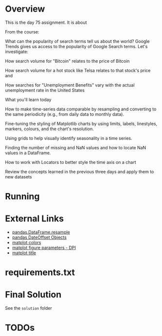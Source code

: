 # Overview

This is the day 75 assignment. It is about


From the course:

What can the popularity of search terms tell us about the world? Google Trends gives us access to the popularity of Google Search terms. Let's investigate:

How search volume for "Bitcoin" relates to the price of Bitcoin

How search volume for a hot stock like Telsa relates to that stock's price and

How searches for "Unemployment Benefits" vary with the actual unemployment rate in the United States



What you'll learn today

How to make time-series data comparable by resampling and converting to the same periodicity (e.g., from daily data to monthly data).

Fine-tuning the styling of Matplotlib charts by using limits, labels, linestyles, markers, colours, and the chart's resolution.

Using grids to help visually identify seasonality in a time series.

Finding the number of missing and NaN values and how to locate NaN values in a DataFrame.

How to work with Locators to better style the time axis on a chart

Review the concepts learned in the previous three days and apply them to new datasets



# Running


# External Links

- [pandas.DataFrame.resample](https://pandas.pydata.org/pandas-docs/stable/reference/api/pandas.DataFrame.resample.html)
- [pandas DateOffset Objects ](https://pandas.pydata.org/pandas-docs/stable/user_guide/timeseries.html#dateoffset-objects)
- [matplot colors](https://matplotlib.org/3.1.1/gallery/color/named_colors.html)
- [matplot figure parameters - DPI](https://matplotlib.org/3.1.1/api/_as_gen/matplotlib.pyplot.figure.html)
- [matplot title](https://matplotlib.org/stable/api/_as_gen/matplotlib.pyplot.title.html)


# requirements.txt

# Final Solution

See the `solution` folder

# TODOs

